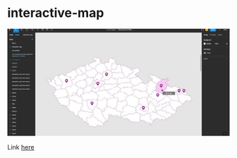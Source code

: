 # interactive-map

![návrh mapy](/images/figma-screen.jpg "figma screen")

Link [here](https://jazzy-kheer-4b4daa.netlify.app/)
